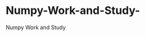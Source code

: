  # Numpy-Work-and-Study-
Numpy Work and Study 
                
                
                                  
                                  
                                                                           
          
                                                    
            
               
             
              
